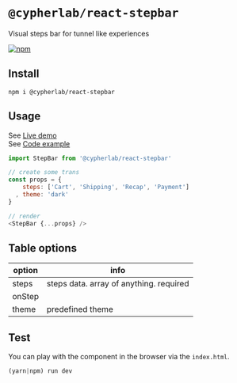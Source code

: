 # `@cypherlab/react-stepbar`


Visual steps bar for tunnel like experiences  

<a href="https://www.npmjs.com/package/@cypherlab/react-stepbar">
  <img alt="npm" src="https://img.shields.io/npm/v/@cypherlab/react-stepbar">
</a>

## Install
```
npm i @cypherlab/react-stepbar
```


## Usage

See [Live demo](https://raw.githack.com/cypherlab/react-stepbar/master/index.html)  
See [Code example](https://github.com/cypherlab/react-stepbar/blob/master/index.html)  

```js
import StepBar from '@cypherlab/react-stepbar'

// create some trans
const props = {
    steps: ['Cart', 'Shipping', 'Recap', 'Payment']
  , theme: 'dark' 
}

// render
<StepBar {...props} />
```



## Table options

| option        | info                                                            |
|---------------|-----------------------------------------------------------------|
| steps         | steps data. array of anything. required                         |
| onStep        |                                                                 |
| theme         | predefined theme                                                |



## Test 

You can play with the component in the browser via the `index.html`.

```js
(yarn|npm) run dev
```